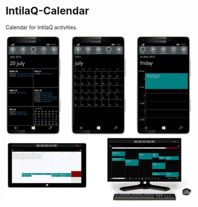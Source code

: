 # IntilaQ-Calendar
Calendar for IntilaQ activities.


<img src="https://github.com/HoussemDellai/IntilaQ-Calendar/blob/master/IntilaQ.Calendar/Screenshots/phone%20apps.JPG"/>


<img src="https://github.com/HoussemDellai/IntilaQ-Calendar/blob/master/IntilaQ.Calendar/Screenshots/win8%20apps.JPG?raw=true"/>
